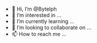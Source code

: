 - 👋 Hi, I’m @Bytelph
- 👀 I’m interested in ...
- 🌱 I’m currently learning ...
- 💞️ I’m looking to collaborate on ...
- 📫 How to reach me ...

<!---
Bytelph/Bytelph is a ✨ special ✨ repository because its `README.md` (this file) appears on your GitHub profile.
You can click the Preview link to take a look at your changes.
--->
